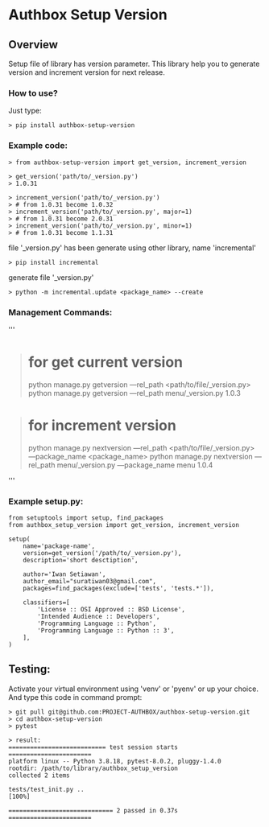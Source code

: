 # Authbox Setup Version

## Overview

Setup file of library has version parameter. This library help you
to generate version and increment version for next release.

### How to use?

Just type:
```
> pip install authbox-setup-version
```

### Example code:
```
> from authbox-setup-version import get_version, increment_version

> get_version('path/to/_version.py')
> 1.0.31

> increment_version('path/to/_version.py')
> # from 1.0.31 become 1.0.32
> increment_version('path/to/_version.py', major=1)
> # from 1.0.31 become 2.0.31
> increment_version('path/to/_version.py', minor=1)
> # from 1.0.31 become 1.1.31
```

file '_version.py' has been generate using other library, name 'incremental'
```
> pip install incremental
```

generate file '_version.py'
```
> python -m incremental.update <package_name> --create
```

### Management Commands:
'''
> # for get current version
> python manage.py getversion —rel_path <path/to/file/_version.py>
> python manage.py getversion —rel_path menu/_version.py
> 1.0.3

> # for increment version
> python manage.py nextversion —rel_path <path/to/file/_version.py> —package_name <package_name>
> python manage.py nextversion —rel_path menu/_version.py —package_name menu
> 1.0.4

'''

### Example setup.py:
```
from setuptools import setup, find_packages
from authbox_setup_version import get_version, increment_version

setup(
    name='package-name',
    version=get_version('/path/to/_version.py'),
    description='short desctiption',
    
    author='Iwan Setiawan',        
    author_email="suratiwan03@gmail.com",
    packages=find_packages(exclude=['tests', 'tests.*']),
            
    classifiers=[
        'License :: OSI Approved :: BSD License',
        'Intended Audience :: Developers',
        'Programming Language :: Python',
        'Programming Language :: Python :: 3',
    ],            
)
```

## Testing:

Activate your virtual environment using 'venv' or 'pyenv' or up your choice.
And type this code in command prompt:
```
> git pull git@github.com:PROJECT-AUTHBOX/authbox-setup-version.git
> cd authbox-setup-version
> pytest

> result:
=========================== test session starts =======================
platform linux -- Python 3.8.18, pytest-8.0.2, pluggy-1.4.0
rootdir: /path/to/library/authbox_setup_version
collected 2 items                                                                                                                                    

tests/test_init.py ..                                            [100%]

============================= 2 passed in 0.37s =======================
```

